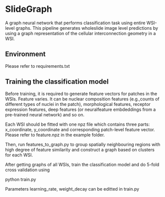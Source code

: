 # SlideGraph
A graph neural network that performs classification task using entire WSI-level graphs. This pipeline generates wholeslide image level predictions by using a graph representation of the cellular interconnection geometry in a WSI.

## Environment
Please refer to requirements.txt

## Training the classification model
Before training, it is required to generate feature vectors for patches in the WSIs. Feature varies. It can be nuclear composition features (e.g.,counts of different types of nuclei in the patch), morphological features, receptor expression features, deep features (or neuralfeature embdeddings from a pre-trained neural network) and so on. 

Each WSI should be fitted with one npz file which contains three parts: x_coordinate, y_coordinate and corresponding patch-level feature vector. Please refer to feature.npz in the example folder.

Then, run features_to_graph.py to group spatially neighbouring regions with high degree of feature similarity and construct a graph based on clusters for each WSI.

After getting graphs of all WSIs, train the classification model and do 5-fold cross validation using

python train.py

Parameters learning_rate, weight_decay can be editted in train.py
